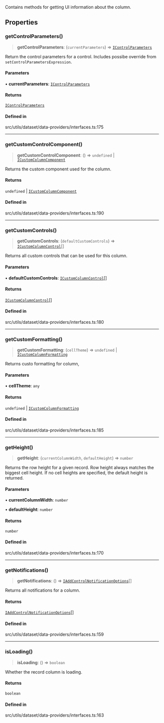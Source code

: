 Contains methods for getting UI information about the column.

## Properties

### getControlParameters()

> **getControlParameters**: (`currentParameters`) => [`IControlParameters`](IControlParameters.md)

Return the control parameters for a control. Includes possibe override from `setControlParametersExpression`.

#### Parameters

• **currentParameters**: [`IControlParameters`](IControlParameters.md)

#### Returns

[`IControlParameters`](IControlParameters.md)

#### Defined in

src/utils/dataset/data-providers/interfaces.ts:175

***

### getCustomControlComponent()

> **getCustomControlComponent**: () => `undefined` \| [`ICustomColumnComponent`](ICustomColumnComponent.md)

Returns the custom component used for the column.

#### Returns

`undefined` \| [`ICustomColumnComponent`](ICustomColumnComponent.md)

#### Defined in

src/utils/dataset/data-providers/interfaces.ts:190

***

### getCustomControls()

> **getCustomControls**: (`defaultCustomControls`) => [`ICustomColumnControl`](ICustomColumnControl.md)[]

Returns all custom controls that can be used for this column.

#### Parameters

• **defaultCustomControls**: [`ICustomColumnControl`](ICustomColumnControl.md)[]

#### Returns

[`ICustomColumnControl`](ICustomColumnControl.md)[]

#### Defined in

src/utils/dataset/data-providers/interfaces.ts:180

***

### getCustomFormatting()

> **getCustomFormatting**: (`cellTheme`) => `undefined` \| [`ICustomColumnFormatting`](ICustomColumnFormatting.md)

Returns custo formatting for column,

#### Parameters

• **cellTheme**: `any`

#### Returns

`undefined` \| [`ICustomColumnFormatting`](ICustomColumnFormatting.md)

#### Defined in

src/utils/dataset/data-providers/interfaces.ts:185

***

### getHeight()

> **getHeight**: (`currentColumnWidth`, `defaultHeight`) => `number`

Returns the row height for a given record.
Row height always matches the biggest cell height. 
If no cell heights are specified, the default height is returned.

#### Parameters

• **currentColumnWidth**: `number`

• **defaultHeight**: `number`

#### Returns

`number`

#### Defined in

src/utils/dataset/data-providers/interfaces.ts:170

***

### getNotifications()

> **getNotifications**: () => [`IAddControlNotificationOptions`](IAddControlNotificationOptions.md)[]

Returns all notifications for a column.

#### Returns

[`IAddControlNotificationOptions`](IAddControlNotificationOptions.md)[]

#### Defined in

src/utils/dataset/data-providers/interfaces.ts:159

***

### isLoading()

> **isLoading**: () => `boolean`

Whether the record column is loading.

#### Returns

`boolean`

#### Defined in

src/utils/dataset/data-providers/interfaces.ts:163
